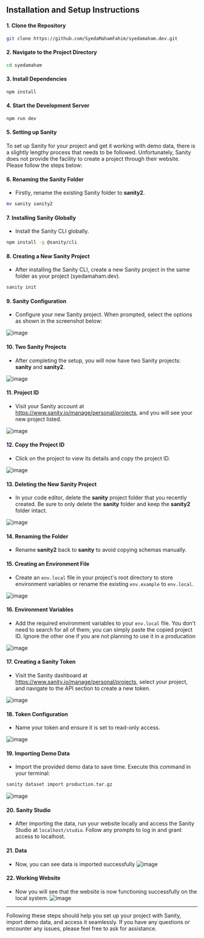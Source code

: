 ## Installation and Setup Instructions

#### 1. Clone the Repository

```bash
git clone https://github.com/SyedaMahamFahim/syedamaham.dev.git
```

#### 2. Navigate to the Project Directory

```bash
cd syedamaham
```

#### 3. Install Dependencies

```bash
npm install
```

#### 4. Start the Development Server

```bash
npm run dev
```

#### 5. Setting up Sanity

To set up Sanity for your project and get it working with demo data, there is a slightly lengthy process that needs to be followed. Unfortunately, Sanity does not provide the facility to create a project through their website. Please follow the steps below:

#### 6. Renaming the Sanity Folder

- Firstly, rename the existing Sanity folder to **sanity2**.

```bash
mv sanity sanity2
```

#### 7. Installing Sanity Globally

- Install the Sanity CLI globally.

```bash
npm install -g @sanity/cli
```

#### 8. Creating a New Sanity Project

- After installing the Sanity CLI, create a new Sanity project in the same folder as your project (syedamaham.dev).

```bash
sanity init
```

#### 9. Sanity Configuration

- Configure your new Sanity project. When prompted, select the options as shown in the screenshot below:

![image](https://github.com/SyedaMahamFahim/syedamaham.dev/assets/79671325/3a768976-773b-4a62-b9b0-4e84b2c9a758)

#### 10. Two Sanity Projects

- After completing the setup, you will now have two Sanity projects: **sanity** and **sanity2**.

![image](https://github.com/SyedaMahamFahim/syedamaham.dev/assets/79671325/431d5e3c-d4ca-4145-bfe2-691fd3c31694)

#### 11. Project ID

- Visit your Sanity account at https://www.sanity.io/manage/personal/projects, and you will see your new project listed.

![image](https://github.com/SyedaMahamFahim/syedamaham.dev/assets/79671325/9e4a5961-8c90-4775-909f-dcc365959bd4)

#### 12. Copy the Project ID

- Click on the project to view its details and copy the project ID.

![image](https://github.com/SyedaMahamFahim/syedamaham.dev/assets/79671325/9de91368-c752-4d5c-bce8-4b90df84efd6)

#### 13. Deleting the New Sanity Project

- In your code editor, delete the **sanity** project folder that you recently created. Be sure to only delete the **sanity** folder and keep the **sanity2** folder intact.

![image](https://github.com/SyedaMahamFahim/syedamaham.dev/assets/79671325/ed89de9a-ba82-4509-b1a8-626af60d846d)

#### 14. Renaming the Folder

- Rename **sanity2** back to **sanity** to avoid copying schemas manually.

#### 15. Creating an Environment File

- Create an `env.local` file in your project's root directory to store environment variables or rename the existing `env.example` to `env.local`.

![image](https://github.com/SyedaMahamFahim/syedamaham.dev/assets/79671325/62391c16-8cc5-4233-a765-9903b331a779)

#### 16. Environment Variables

- Add the required environment variables to your `env.local` file. You don't need to search for all of them; you can simply paste the copied project ID. Ignore the other one if you are not planning to use it in a producation 

![image](https://github.com/SyedaMahamFahim/syedamaham.dev/assets/79671325/933c871f-2a7c-4b03-82e9-61d722971c22)

#### 17. Creating a Sanity Token

- Visit the Sanity dashboard at https://www.sanity.io/manage/personal/projects, select your project, and navigate to the API section to create a new token.

![image](https://github.com/SyedaMahamFahim/syedamaham.dev/assets/79671325/12b986b1-d758-42ca-94da-8dc25eaa6003)

#### 18. Token Configuration

- Name your token and ensure it is set to read-only access.

![image](https://github.com/SyedaMahamFahim/syedamaham.dev/assets/79671325/3dc94d2b-ff5a-4128-95e0-82a07bbf88f8)

#### 19. Importing Demo Data

- Import the provided demo data to save time. Execute this command in your terminal:

```bash
sanity dataset import production.tar.gz
```
![image](https://github.com/SyedaMahamFahim/syedamaham.dev/assets/79671325/6aced6fd-eb01-4b2e-a3cc-c530e9b27516)


#### 20. Sanity Studio

- After importing the data, run your website locally and access the Sanity Studio at `localhost/studio`. Follow any prompts to log in and grant access to localhost.

#### 21. Data
- Now, you can see data is imported successfully
![image](https://github.com/SyedaMahamFahim/syedamaham.dev/assets/79671325/2e43cf48-d801-4ec2-b7bb-a91828f585b7)

#### 22. Working Website 
- Now you will see that the website is now functioning successfully on the local system.
![image](https://github.com/SyedaMahamFahim/syedamaham.dev/assets/79671325/ffb3193f-3083-4395-ab83-0ed7656b0d03)

---

Following these steps should help you set up your project with Sanity, import demo data, and access it seamlessly. If you have any questions or encounter any issues, please feel free to ask for assistance.

